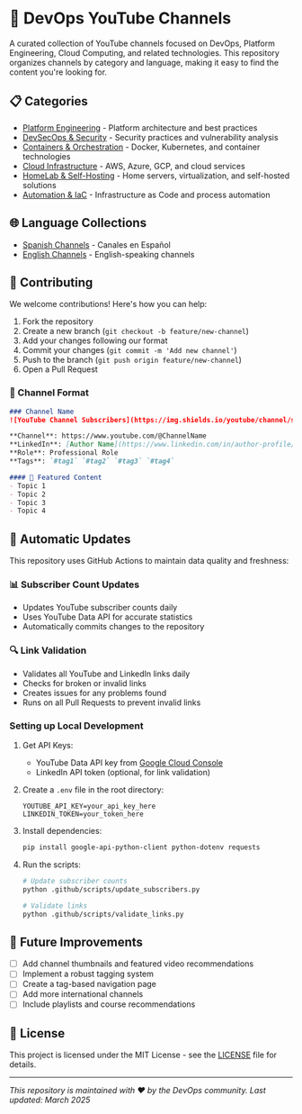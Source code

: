# 🚀 DevOps YouTube Channels

A curated collection of YouTube channels focused on DevOps, Platform Engineering, Cloud Computing, and related technologies. This repository organizes channels by category and language, making it easy to find the content you're looking for.

## 📋 Categories

- [Platform Engineering](categories/platform-engineering.md) - Platform architecture and best practices
- [DevSecOps & Security](categories/devsecops.md) - Security practices and vulnerability analysis
- [Containers & Orchestration](categories/containers.md) - Docker, Kubernetes, and container technologies
- [Cloud Infrastructure](categories/cloud.md) - AWS, Azure, GCP, and cloud services
- [HomeLab & Self-Hosting](categories/homelab.md) - Home servers, virtualization, and self-hosted solutions
- [Automation & IaC](categories/automation.md) - Infrastructure as Code and process automation

## 🌐 Language Collections

- [Spanish Channels](Spanish-Channels.md) - Canales en Español
- [English Channels](English-Channels.md) - English-speaking channels

## 🤝 Contributing

We welcome contributions! Here's how you can help:

1. Fork the repository
2. Create a new branch (`git checkout -b feature/new-channel`)
3. Add your changes following our format
4. Commit your changes (`git commit -m 'Add new channel'`)
5. Push to the branch (`git push origin feature/new-channel`)
6. Open a Pull Request

### 📝 Channel Format

```markdown
### Channel Name
![YouTube Channel Subscribers](https://img.shields.io/youtube/channel/subscribers/CHANNEL_ID?style=social)

**Channel**: https://www.youtube.com/@ChannelName
**LinkedIn**: [Author Name](https://www.linkedin.com/in/author-profile/)
**Role**: Professional Role
**Tags**: `#tag1` `#tag2` `#tag3` `#tag4`

#### 🎯 Featured Content
- Topic 1
- Topic 2
- Topic 3
- Topic 4
```

## 🔄 Automatic Updates

This repository uses GitHub Actions to maintain data quality and freshness:

### 📊 Subscriber Count Updates
- Updates YouTube subscriber counts daily
- Uses YouTube Data API for accurate statistics
- Automatically commits changes to the repository

### 🔍 Link Validation
- Validates all YouTube and LinkedIn links daily
- Checks for broken or invalid links
- Creates issues for any problems found
- Runs on all Pull Requests to prevent invalid links

### Setting up Local Development

1. Get API Keys:
   - YouTube Data API key from [Google Cloud Console](https://console.cloud.google.com/)
   - LinkedIn API token (optional, for link validation)

2. Create a `.env` file in the root directory:
   ```env
   YOUTUBE_API_KEY=your_api_key_here
   LINKEDIN_TOKEN=your_token_here
   ```

3. Install dependencies:
   ```bash
   pip install google-api-python-client python-dotenv requests
   ```

4. Run the scripts:
   ```bash
   # Update subscriber counts
   python .github/scripts/update_subscribers.py
   
   # Validate links
   python .github/scripts/validate_links.py
   ```

## 🎯 Future Improvements

- [ ] Add channel thumbnails and featured video recommendations
- [ ] Implement a robust tagging system
- [ ] Create a tag-based navigation page
- [ ] Add more international channels
- [ ] Include playlists and course recommendations

## 📜 License

This project is licensed under the MIT License - see the [LICENSE](LICENSE) file for details.

---

*This repository is maintained with ❤️ by the DevOps community. Last updated: March 2025*
